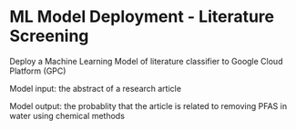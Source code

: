 # ML Model Deployment - Literature Screening
Deploy a Machine Learning Model of literature classifier to Google Cloud Platform (GPC)

Model input: 
the abstract of a research article

Model output: 
the probablity that the article is related to removing PFAS in water using chemical methods
